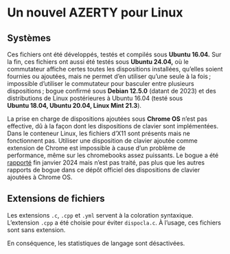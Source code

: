 # Un nouvel AZERTY pour Linux

## Systèmes

Ces fichiers ont été développés, testés et compilés sous **Ubuntu 16.04.** Sur la fin, ces fichiers ont aussi été testés sous **Ubuntu 24.04,** où le commutateur affiche certes toutes les dispositions installées, qu’elles soient fournies ou ajoutées, mais ne permet d’en utiliser qu’une seule à la fois ; impossible d’utiliser le commutateur pour basculer entre plusieurs dispositions ; bogue confirmé sous **Debian 12.5.0** (datant de 2023) et des distributions de Linux postérieures à Ubuntu 16.04 (testé sous **Ubuntu 18.04, Ubuntu 20.04, Linux Mint 21.3**).

La prise en charge de dispositions ajoutées sous **Chrome OS** n’est pas effective, dû à la façon dont les dispositions de clavier sont implémentées. Dans le conteneur Linux, les fichiers d’X11 sont présents mais ne fonctionnent pas. Utiliser une disposition de clavier ajoutée comme extension de Chrome est impossible à cause d’un problème de performance, même sur les chromebooks assez puissants. Le bogue a été [rapporté](https://github.com/google/extra-keyboards-for-chrome-os/issues/135) fin janvier 2024 mais n’est pas traité, pas plus que les autres rapports de bogue dans ce dépôt officiel des dispositions de clavier ajoutées à Chrome OS.

## Extensions de fichiers

Les extensions `.c`, `.cpp` et `.yml` servent à la coloration syntaxique. L’extension `.cpp` a été choisie pour éviter `dispocla.c`. À l’usage, ces fichiers sont sans extension.

En conséquence, les statistiques de langage sont désactivées.
